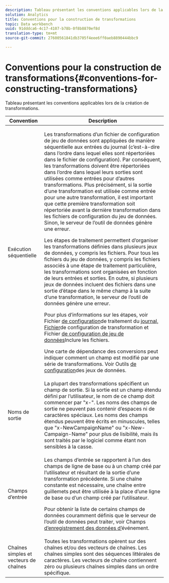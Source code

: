 ```yaml
---
description: Tableau présentant les conventions applicables lors de la création de transformations.
solution: Analytics
title: Conventions pour la construction de transformations
topic: Data workbench
uuid: 91dddca6-4c17-4107-b78b-0f8b8870ef8d
translation-type: tm+mt
source-git-commit: 27600561841db3705f4eee6ff0aeb8890444bbc9

---
```



# Conventions pour la construction de transformations{#conventions-for-constructing-transformations}

Tableau présentant les conventions applicables lors de la création de transformations.

<table id="table_BEB0F6C416D144B5A2DD3D1A21613B21"> 
 <thead> 
  <tr> 
   <th colname="col1" class="entry"> Convention </th> 
   <th colname="col2" class="entry"> Description </th> 
  </tr> 
 </thead>
 <tbody> 
  <tr> 
   <td colname="col1"> Exécution séquentielle </td> 
   <td colname="col2"> <p>Les transformations d’un fichier de configuration de jeu de données sont appliquées de manière séquentielle aux entrées du journal (c’est-à-dire dans l’ordre dans lequel elles sont répertoriées dans le fichier de configuration). Par conséquent, les transformations doivent être répertoriées dans l’ordre dans lequel leurs sorties sont utilisées comme entrées pour d’autres transformations. Plus précisément, si la sortie d’une transformation est utilisée comme entrée pour une autre transformation, il est important que cette première transformation soit répertoriée avant la dernière transformation dans les fichiers de configuration du jeu de données. Sinon, le serveur de l’outil de données génère une erreur. </p> <p> Les étapes de traitement permettent d’organiser les transformations définies dans plusieurs jeux de données, y compris les fichiers. Pour tous les fichiers du jeu de données, y compris les fichiers associés à une étape de traitement particulière, les transformations sont organisées en fonction de leurs entrées et sorties. En outre, si plusieurs jeux de données incluent des fichiers dans une sortie d’étape dans le même champ à la suite d’une transformation, le serveur de l’outil de données génère une erreur. </p> <p> Pour plus d’informations sur les étapes, voir Fichier <a href="../../../home/c-dataset-const-proc/c-log-proc-config-file/c-abt-log-proc-config-file.md"> de configuration</a>de traitement du <a href="../../../home/c-dataset-const-proc/c-trans-config-file/c-abt-trans-config-file.md"> journal, Fichier</a>de configuration de transformation et Fichier <a href="../../../home/c-dataset-const-proc/c-dataset-inc-files/c-abt-dataset-inc-files.md"> de configuration de jeu de données</a>Inclure les fichiers. </p> <p>Une carte <span class="wintitle"> de dépendance des</span> conversions peut indiquer comment un champ est modifié par une série de transformations. Voir Outils <a href="../../../home/c-dataset-const-proc/c-dataset-config-tools/c-dataset-config-tools.md"> de configuration</a>des jeux de données. </p> </td> 
  </tr> 
  <tr> 
   <td colname="col1"> Noms de sortie </td> 
   <td colname="col2"> La plupart des transformations spécifient un champ de sortie. Si la sortie est un champ étendu défini par l’utilisateur, le nom de ce champ doit commencer par "x-". Les noms des champs de sortie ne peuvent pas contenir d’espaces ni de caractères spéciaux. Les noms des champs étendus peuvent être écrits en minuscules, telles que "x-NewCampaignName" ou "x-New-Campaign-Name" pour plus de lisibilité, mais ils sont traités par le logiciel comme étant non sensibles à la casse. </td> 
  </tr> 
  <tr> 
   <td colname="col1"> Champs d’entrée </td> 
   <td colname="col2"> <p>Les champs d’entrée se rapportent à l’un des champs de ligne de base ou à un champ créé par l’utilisateur et résultant de la sortie d’une transformation précédente. Si une chaîne constante est nécessaire, une chaîne entre guillemets peut être utilisée à la place d’une ligne de base ou d’un champ créé par l’utilisateur. </p> <p> Pour obtenir la liste de certains champs de données couramment définis que le serveur de l’outil de données peut traiter, voir Champs <a href="../../../home/c-dataset-const-proc/c-ev-data-rec-fields.md"> d’enregistrement des données d’</a>événement. </p> </td> 
  </tr> 
  <tr> 
   <td colname="col1"> Chaînes simples et vecteurs de chaînes </td> 
   <td colname="col2"> Toutes les transformations opèrent sur des chaînes et/ou des vecteurs de chaînes. Les chaînes simples sont des séquences littérales de caractères. Les vecteurs de chaîne contiennent zéro ou plusieurs chaînes simples dans un ordre spécifique. </td> 
  </tr> 
 </tbody> 
</table>

